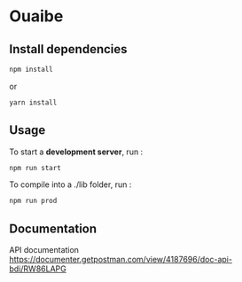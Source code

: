 # Ouaibe

## Install dependencies

```bash
npm install
```

or

```bash
yarn install
```

## Usage

To start a **development server**, run :

```bash
npm run start
```

To compile into a ./lib folder, run :

```bash
npm run prod
```

## Documentation

API documentation
<https://documenter.getpostman.com/view/4187696/doc-api-bdi/RW86LAPG>
